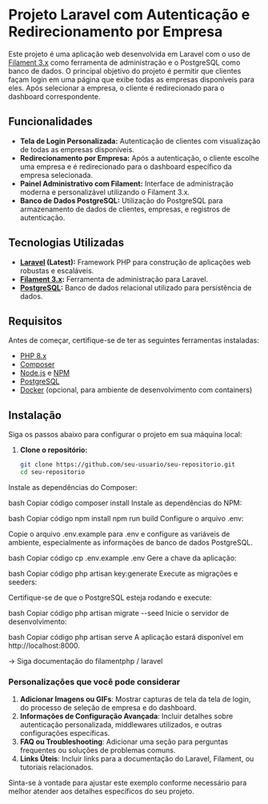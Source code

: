 # Projeto Laravel com Autenticação e Redirecionamento por Empresa

Este projeto é uma aplicação web desenvolvida em Laravel com o uso de [Filament 3.x](https://filamentphp.com/) como ferramenta de administração e o PostgreSQL como banco de dados. O principal objetivo do projeto é permitir que clientes façam login em uma página que exibe todas as empresas disponíveis para eles. Após selecionar a empresa, o cliente é redirecionado para o dashboard correspondente.

## Funcionalidades

- **Tela de Login Personalizada:** Autenticação de clientes com visualização de todas as empresas disponíveis.
- **Redirecionamento por Empresa:** Após a autenticação, o cliente escolhe uma empresa e é redirecionado para o dashboard específico da empresa selecionada.
- **Painel Administrativo com Filament:** Interface de administração moderna e personalizável utilizando o Filament 3.x.
- **Banco de Dados PostgreSQL:** Utilização do PostgreSQL para armazenamento de dados de clientes, empresas, e registros de autenticação.

## Tecnologias Utilizadas

- **[Laravel](https://laravel.com/) (Latest):** Framework PHP para construção de aplicações web robustas e escaláveis.
- **[Filament 3.x](https://filamentphp.com/):** Ferramenta de administração para Laravel.
- **[PostgreSQL](https://www.postgresql.org/):** Banco de dados relacional utilizado para persistência de dados.

## Requisitos

Antes de começar, certifique-se de ter as seguintes ferramentas instaladas:

- [PHP 8.x](https://www.php.net/)
- [Composer](https://getcomposer.org/)
- [Node.js](https://nodejs.org/) e [NPM](https://www.npmjs.com/)
- [PostgreSQL](https://www.postgresql.org/)
- [Docker](https://www.docker.com/) (opcional, para ambiente de desenvolvimento com containers)

## Instalação

Siga os passos abaixo para configurar o projeto em sua máquina local:

1. **Clone o repositório:**

   ```bash
   git clone https://github.com/seu-usuario/seu-repositorio.git
   cd seu-repositorio


Instale as dependências do Composer:

bash
Copiar código
composer install
Instale as dependências do NPM:

bash
Copiar código
npm install
npm run build
Configure o arquivo .env:

Copie o arquivo .env.example para .env e configure as variáveis de ambiente, especialmente as informações de banco de dados PostgreSQL.

bash
Copiar código
cp .env.example .env
Gere a chave da aplicação:

bash
Copiar código
php artisan key:generate
Execute as migrações e seeders:

Certifique-se de que o PostgreSQL esteja rodando e execute:

bash
Copiar código
php artisan migrate --seed
Inicie o servidor de desenvolvimento:

bash
Copiar código
php artisan serve
A aplicação estará disponível em http://localhost:8000.

-> Siga documentação do filamentphp / laravel



### Personalizações que você pode considerar

1. **Adicionar Imagens ou GIFs**: Mostrar capturas de tela da tela de login, do processo de seleção de empresa e do dashboard.
2. **Informações de Configuração Avançada**: Incluir detalhes sobre autenticação personalizada, middlewares utilizados, e outras configurações específicas.
3. **FAQ ou Troubleshooting**: Adicionar uma seção para perguntas frequentes ou soluções de problemas comuns.
4. **Links Úteis**: Incluir links para a documentação do Laravel, Filament, ou tutoriais relacionados.

Sinta-se à vontade para ajustar este exemplo conforme necessário para melhor atender aos detalhes específicos do seu projeto.
